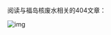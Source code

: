 阅读与福岛核废水相关的404文章：


![img](https://chinadigitaltimes.net/chinese/files/2023/08/image-1693015513623.png)

